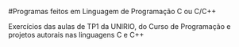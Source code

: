  #Programas feitos em Linguagem de Programação C ou C/C++
 
 Exercícios das aulas de TP1 da UNIRIO, do Curso de Programação e projetos autorais nas linguagens C e C++
